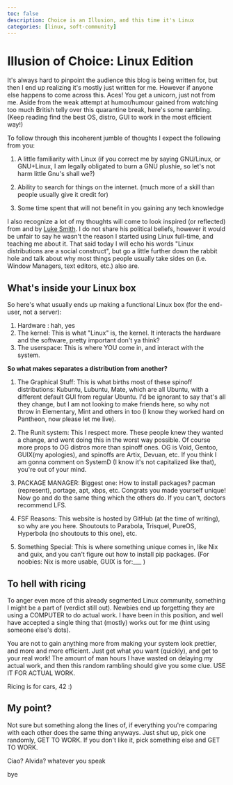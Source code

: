 ```yaml
---
toc: false
description: Choice is an Illusion, and this time it's Linux
categories: [linux, soft-community]
---
```

# Illusion of Choice: Linux Edition
It's always hard to pinpoint the audience this blog is being written for, but then I end up realizing it's mostly just written for me. However if anyone else happens to come across this. Aces! You get a unicorn, just not from me. Aside from the weak attempt at humor/humour gained from watching too much British telly over this quarantine break, here's some rambling. (Keep reading find the best OS, distro, GUI to work in the most efficient way!)

To follow through this incoherent jumble of thoughts I expect the following from you:
1. A little familiarity with Linux (if you correct me by saying GNU/Linux, or GNU+Linux, I am legally obligated to burn a GNU plushie, so let's not harm little Gnu's shall we?)

2. Ability to search for things on the internet. (much more of a skill than people usually give it credit for)
3. Some time spent that will not benefit in you gaining any tech knowledge

I also recognize a lot of my thoughts will come to look inspired (or reflected) from and by [Luke Smith](https://www.youtube.com/channel/UC2eYFnH61tmytImy1mTYvhA). I do not share his political beliefs, however it would be unfair to say he wasn't the reason I started using Linux full-time, and teaching me about it. That said today I will echo his words "Linux distributions are a social construct", but go a little further down the rabbit hole and talk about why most things people usually take sides on (i.e. Window Managers, text editors, etc.) also are.


## What's inside your Linux box

So here's what usually ends up making a functional Linux box (for the end-user, not a server):
1. Hardware : hah, yes
2. The kernel: This is what "Linux" is, the kernel. It interacts the hardware and the software, pretty important don't ya think?
3. The userspace: This is where YOU come in, and interact with the system.

**So what makes separates a distribution from another?**
1. The Graphical Stuff: This is what births most of these spinoff distributions: Kubuntu, Lubuntu, Mate, which are all Ubuntu, with a different default GUI from regular Ubuntu. I'd be ignorant to say that's all they change, but I am not looking to make friends here, so why not throw in Elementary, Mint and others in too (I know they worked hard on Pantheon, now please let me live).

2. The Runit system: This I respect more. These people knew they wanted a change, and went doing this in the worst way possible. Of course more props to OG distros more than spinoff ones. OG is Void, Gentoo, GUIX(my apologies), and spinoffs are Artix, Devuan, etc. If you think I am gonna comment on SystemD (I know it's not capitalized like that), you're out of your mind.

3. PACKAGE MANAGER: Biggest one: How to install packages? pacman (represent), portage, apt, xbps, etc. Congrats you made yourself unique! Now go and do the same thing which the others do. If you can't, doctors recommend LFS.

4. FSF Reasons: This website is hosted by GitHub (at the time of writing), so why are you here. Shoutouts to Parabola, Trisquel, PureOS,  Hyperbola (no shoutouts to this one), etc.

5. Something Special: This is where something unique comes in, like Nix and guix, and you can't figure out how to install pip packages. (For noobies: Nix is more usable, GUIX is for:___ )


## To hell with ricing
To anger even more of this already segmented Linux community, something I might be a part of (verdict still out). Newbies end up forgetting they are using a COMPUTER to do actual work. I have been in this position, and well have accepted a single thing that (mostly) works out for me (hint using someone else's dots).

You are not to gain anything more from making your system look prettier, and more and more efficient. Just get what you want (quickly), and get to your real work! The amount of man hours I have wasted on delaying my actual work, and then this random rambling should give you some clue. USE IT FOR ACTUAL WORK.

Ricing is for cars, 42 :)

## My point?
Not sure but something along the lines of, if everything you're comparing with each other does the same thing anyways. Just shut up, pick one randomly, GET TO WORK. If you don't like it, pick something else and GET TO WORK.

Ciao? Alvida? whatever you speak

bye
